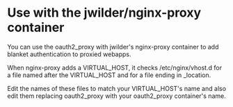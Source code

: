 # Use with the jwilder/nginx-proxy container

You can use the oauth2\_proxy with jwilder's nginx-proxy container to
add blanket authentication to proxied webapps.

When nginx-proxy adds a VIRTUAL\_HOST, it checks /etc/nginx/vhost.d for
a file named after the VIRTUAL\_HOST and for a file ending in
\_location.

Edit the names of these files to match your VIRTUAL\_HOST's name and
also edit them replacing oauth2\_proxy with your oauth2\_proxy
container's name.
